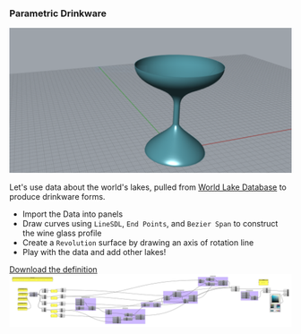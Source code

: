 ### Parametric Drinkware

![lake michigan as a cup](lakemichigan.PNG)

Let's use data about the world's lakes, pulled from [World Lake Database](http://wldb.ilec.or.jp) to produce drinkware forms.

- Import the Data into panels
- Draw curves using `LineSDL`, `End Points`, and `Bezier Span` to construct the wine glass profile
- Create a `Revolution` surface by drawing an axis of rotation line
- Play with the data and add other lakes!

[Download the definition](lakeglass.gh)
![drinkware](drinks.png)

